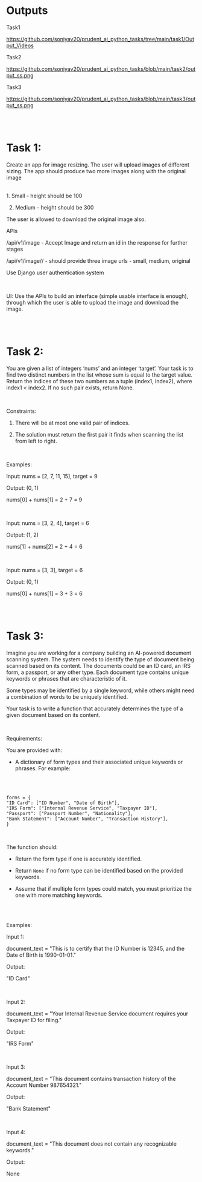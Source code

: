 # Outputs

Task1

https://github.com/soniyav20/prudent_ai_python_tasks/tree/main/task1/Output_Videos

Task2

https://github.com/soniyav20/prudent_ai_python_tasks/blob/main/task2/output_ss.png

Task3

https://github.com/soniyav20/prudent_ai_python_tasks/blob/main/task3/output_ss.png

<br>
<br>

# Task 1:
Create an app for image resizing. The user will upload images of different sizing. The app
should produce two more images along with the original image

<br>
1. Small - height should be 100

2. Medium - height should be 300

The user is allowed to download the original image also.
<br>

APIs

/api/v1/image - Accept Image and return an id in the response for further stages

/api/v1/image/<id>/ - should provide three image urls - small, medium, original

Use Django user authentication system

<br>

UI:
Use the APIs to build an interface (simple usable interface is enough), through which the
user is able to upload the image and download the image.

<br>
<br>


# Task 2:
You are given a list of integers ‘nums’ and an integer ‘target’. Your task is to find two
distinct numbers in the list whose sum is equal to the target value.
Return the indices of these two numbers as a tuple (index1, index2), where index1 <
index2. If no such pair exists, return None.

<br>

Constraints:

1. There will be at most one valid pair of indices.

2. The solution must return the first pair it finds when scanning the list from left to
right.

<br>


Examples:

Input: nums = [2, 7, 11, 15], target = 9

Output: (0, 1)

nums[0] + nums[1] = 2 + 7 = 9

<br>


Input: nums = [3, 2, 4], target = 6

Output: (1, 2)

nums[1] + nums[2] = 2 + 4 = 6

<br>


Input: nums = [3, 3], target = 6

Output: (0, 1)

nums[0] + nums[1] = 3 + 3 = 6

<br>
<br>


# Task 3:

Imagine you are working for a company building an AI-powered document scanning
system. The system needs to identify the type of document being scanned based on its
content. The documents could be an ID card, an IRS form, a passport, or any other type.
Each document type contains unique keywords or phrases that are characteristic of it.

Some types may be identified by a single keyword, while others might need a combination
of words to be uniquely identified.

Your task is to write a function that accurately determines the type of a given document
based on its content.

<br>

Requirements:

You are provided with:
- A dictionary of form types and their associated unique keywords or phrases.
For example:
<br>
<br>

```
forms = {
"ID Card": ["ID Number", "Date of Birth"],
"IRS Form": ["Internal Revenue Service", "Taxpayer ID"],
"Passport": ["Passport Number", "Nationality"],
"Bank Statement": ["Account Number", "Transaction History"],
}
```

<br>

The function should:

- Return the form type if one is accurately identified.

- Return `None` if no form type can be identified based on the provided keywords.

- Assume that if multiple form types could match, you must prioritize the one with more
matching keywords.

<br>
<br>

Examples:

Input 1:

document_text = "This is to certify that the ID Number is 12345, and the Date of Birth is 1990-01-01."

Output:

"ID Card"

<br>


Input 2:

document_text = "Your Internal Revenue Service document requires your Taxpayer ID for filing."

Output:

"IRS Form"

<br>


Input 3:

document_text = "This document contains transaction history of the Account Number 987654321."

Output:

"Bank Statement"

<br>


Input 4:

document_text = "This document does not contain any recognizable keywords."

Output:


None
